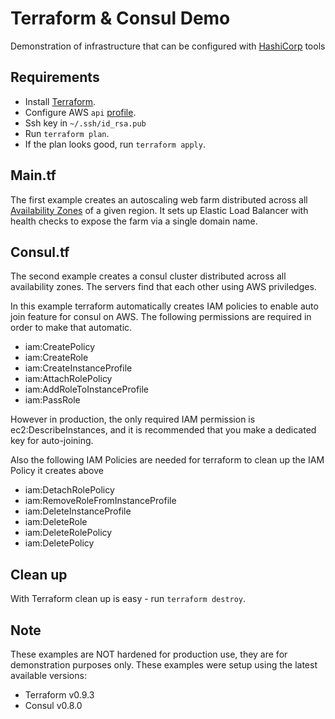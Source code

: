 # Terraform & Consul Demo

Demonstration of infrastructure that can be configured with [HashiCorp](https://www.hashicorp.com) tools

## Requirements
* Install [Terraform](https://www.terraform.io/intro/getting-started/install.html).
* Configure AWS `api` [profile](http://docs.aws.amazon.com/cli/latest/reference/configure/). 
* Ssh key in `~/.ssh/id_rsa.pub`
* Run `terraform plan`.
* If the plan looks good, run `terraform apply`.


## Main.tf
The first example creates an autoscaling web farm distributed across all [Availability Zones](http://docs.aws.amazon.com/AWSEC2/latest/UserGuide/using-regions-availability-zones.html) of a given region.  It sets up Elastic Load Balancer with health checks to expose the farm via a single domain name.


## Consul.tf
The second example creates a consul cluster distributed across all availability zones.  The servers find that each other using AWS priviledges.

In this example terraform automatically creates IAM policies to enable auto join feature for consul on AWS.  The following permissions are required in order to make that automatic.

- iam:CreatePolicy
- iam:CreateRole
- iam:CreateInstanceProfile
- iam:AttachRolePolicy
- iam:AddRoleToInstanceProfile
- iam:PassRole

However in production, the only required IAM permission is ec2:DescribeInstances, and it is recommended that you make a dedicated key for auto-joining.

Also the following IAM Policies are needed for terraform to clean up the IAM Policy it creates above
- iam:DetachRolePolicy
- iam:RemoveRoleFromInstanceProfile
- iam:DeleteInstanceProfile
- iam:DeleteRole
- iam:DeleteRolePolicy
- iam:DeletePolicy

## Clean up
With Terraform clean up is easy - run `terraform destroy`.

## Note
These examples are NOT hardened for production use, they are for demonstration purposes only.
These examples were setup using the latest available versions:

- Terraform v0.9.3
- Consul v0.8.0
